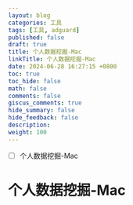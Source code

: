 ```yaml
---
layout: blog
categories: 工具
tags: [工具, adguard]
published: false
draft: true
title: 个人数据挖掘-Mac
linkTitle: 个人数据挖掘-Mac
date: 2024-06-28 16:27:15 +0800
toc: true
toc_hide: false
math: false
comments: false
giscus_comments: true
hide_summary: false
hide_feedback: false
description: 
weight: 100
---
```


- [ ] 个人数据挖掘-Mac

# 个人数据挖掘-Mac

